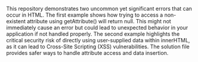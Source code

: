 This repository demonstrates two uncommon yet significant errors that can occur in HTML. The first example shows how trying to access a non-existent attribute using getAttribute() will return null.  This might not immediately cause an error but could lead to unexpected behavior in your application if not handled properly. The second example highlights the critical security risk of directly using user-supplied data within innerHTML, as it can lead to Cross-Site Scripting (XSS) vulnerabilities. The solution file provides safer ways to handle attribute access and data insertion.